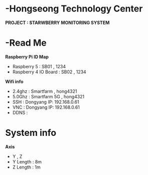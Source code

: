 # -Hongseong Technology Center 
**PROJECT : STARWBERRY MONITORING SYSTEM**

# -Read Me
**Raspberry Pi ID Map**
- Raspberry 5 : SB01 , 1234
- Raspberry 4 IO Board : SB02 , 1234

**Wifi info**
- 2.4ghz : Smartfarm , hong4321
- 5.0Ghz : Smartfarm 5G , hong4321
- SSH : Dongyang IP: 192.168.0.61
- VNC : Dongyang IP: 192.168.0.61
- DDNS :

# System info 
**Axis**
- Y , Z 
- Y Length : 8m
- Z Length : 1m
